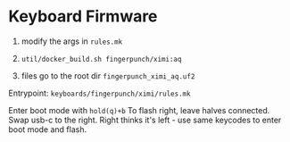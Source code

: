 # Keyboard Firmware

1. modify the args in `rules.mk`

2. `util/docker_build.sh fingerpunch/ximi:aq`

3. files go to the root dir `fingerpunch_ximi_aq.uf2`

Entrypoint: `keyboards/fingerpunch/ximi/rules.mk`

Enter boot mode with `hold(q)+b`
    To flash right, leave halves connected. Swap usb-c to the right. Right thinks it's left - use same keycodes to enter boot mode and flash.  